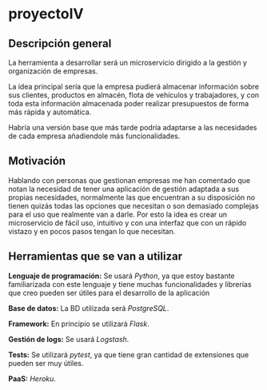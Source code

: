 # proyectoIV

## Descripción general

La herramienta a desarrollar será un microservicio dirigido a la gestión y organización de empresas.

La idea principal sería que la empresa pudierá almacenar información sobre sus clientes, productos en almacén, flota de vehículos y trabajadores, y con toda esta información almacenada poder realizar presupuestos de forma más rápida y automática.

Habría una versión base que más tarde podría adaptarse a las necesidades de cada empresa añadiendole más funcionalidades.

## Motivación
Hablando con personas que gestionan empresas me han comentado que notan la necesidad de tener una aplicación de gestión adaptada a sus propias necesidades, normalmente las que encuentran a su disposición no tienen quizás todas las opciones que necesitan o son demasiado complejas para el uso que realmente van a darle.
Por esto la idea es crear un microservicio de fácil uso, intuitivo y con una interfaz que con un rápido vistazo y en pocos pasos tengan lo que necesitan.

## Herramientas que se van a utilizar

**Lenguaje de programación:** Se usará *Python*, ya que estoy bastante familiarizada con este lenguaje y tiene muchas funcionalidades y librerías que creo pueden ser útiles para el desarrollo de la aplicación

**Base de datos:** La BD utilizada será *PostgreSQL*.

**Framework:** En principio se utilizará *Flask*.

**Gestión de logs:** Se usará *Logstash*.

**Tests:** Se utilizará *pytest*, ya que tiene gran cantidad de extensiones que pueden ser muy útiles.

**PaaS:** *Heroku*.
